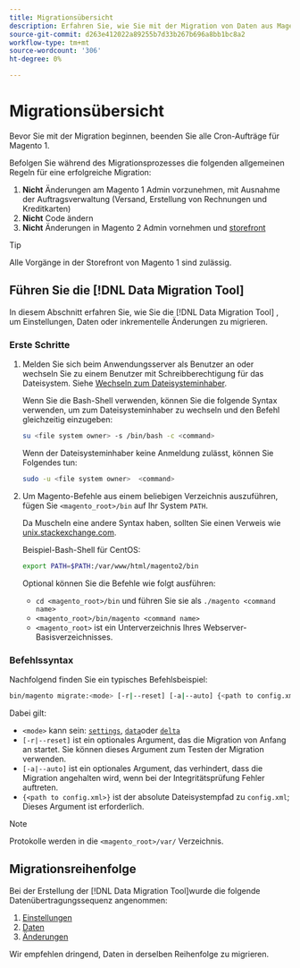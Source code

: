 ```yaml
---
title: Migrationsübersicht
description: Erfahren Sie, wie Sie mit der Migration von Daten aus Magento 1 zu Magento 2 beginnen können. [!DNL Data Migration Tool].
source-git-commit: d263e412022a89255b7d33b267b696a8bb1bc8a2
workflow-type: tm+mt
source-wordcount: '306'
ht-degree: 0%

---
```



# Migrationsübersicht

Bevor Sie mit der Migration beginnen, beenden Sie alle Cron-Aufträge für Magento 1.

Befolgen Sie während des Migrationsprozesses die folgenden allgemeinen Regeln für eine erfolgreiche Migration:

1. **Nicht** Änderungen am Magento 1 Admin vorzunehmen, mit Ausnahme der Auftragsverwaltung (Versand, Erstellung von Rechnungen und Kreditkarten)
1. **Nicht** Code ändern
1. **Nicht** Änderungen in Magento 2 Admin vornehmen und [storefront](https://glossary.magento.com/storefront)

>[!TIP]
>
>Alle Vorgänge in der Storefront von Magento 1 sind zulässig.

## Führen Sie die [!DNL Data Migration Tool]

In diesem Abschnitt erfahren Sie, wie Sie die [!DNL Data Migration Tool] , um Einstellungen, Daten oder inkrementelle Änderungen zu migrieren.

### Erste Schritte

1. Melden Sie sich beim Anwendungsserver als Benutzer an oder wechseln Sie zu einem Benutzer mit Schreibberechtigung für das Dateisystem. Siehe [Wechseln zum Dateisysteminhaber](../../../installation/prerequisites/file-system/overview.md).

   Wenn Sie die Bash-Shell verwenden, können Sie die folgende Syntax verwenden, um zum Dateisysteminhaber zu wechseln und den Befehl gleichzeitig einzugeben:

   ```bash
   su <file system owner> -s /bin/bash -c <command>
   ```

   Wenn der Dateisysteminhaber keine Anmeldung zulässt, können Sie Folgendes tun:

   ```bash
   sudo -u <file system owner>  <command>
   ```

1. Um Magento-Befehle aus einem beliebigen Verzeichnis auszuführen, fügen Sie `<magento_root>/bin` auf Ihr System `PATH`.

   Da Muscheln eine andere Syntax haben, sollten Sie einen Verweis wie [unix.stackexchange.com](https://unix.stackexchange.com/questions/117467/how-to-permanently-set-environmental-variables).

   Beispiel-Bash-Shell für CentOS:

   ```bash
   export PATH=$PATH:/var/www/html/magento2/bin
   ```

   Optional können Sie die Befehle wie folgt ausführen:

   - `cd <magento_root>/bin` und führen Sie sie als `./magento <command name>`
   - `<magento_root>/bin/magento <command name>`
   - `<magento_root>` ist ein Unterverzeichnis Ihres Webserver-Basisverzeichnisses.

### Befehlssyntax

Nachfolgend finden Sie ein typisches Befehlsbeispiel:

```bash
bin/magento migrate:<mode> [-r|--reset] [-a|--auto] {<path to config.xml>}
```

Dabei gilt:

- `<mode>` kann sein: [`settings`](settings.md), [`data`](data.md)oder [`delta`](delta.md)
- `[-r|--reset]` ist ein optionales Argument, das die Migration von Anfang an startet. Sie können dieses Argument zum Testen der Migration verwenden.
- `[-a|--auto]` ist ein optionales Argument, das verhindert, dass die Migration angehalten wird, wenn bei der Integritätsprüfung Fehler auftreten.
- `{<path to config.xml>}` ist der absolute Dateisystempfad zu `config.xml`; Dieses Argument ist erforderlich.

>[!NOTE]
>
>Protokolle werden in die `<magento_root>/var/` Verzeichnis.


## Migrationsreihenfolge

Bei der Erstellung der [!DNL Data Migration Tool]wurde die folgende Datenübertragungssequenz angenommen:

1. [Einstellungen](settings.md)
1. [Daten](data.md)
1. [Änderungen](delta.md)

Wir empfehlen dringend, Daten in derselben Reihenfolge zu migrieren.
